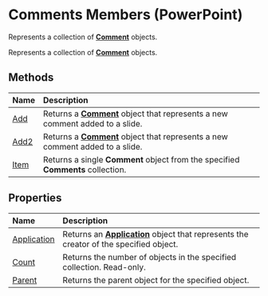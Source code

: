 
# Comments Members (PowerPoint)
Represents a collection of  **[Comment](c1071b54-eeaa-0cec-13f0-b635da9511d8.md)** objects.

Represents a collection of  **[Comment](c1071b54-eeaa-0cec-13f0-b635da9511d8.md)** objects.


## Methods



|**Name**|**Description**|
|:-----|:-----|
|[Add](ab520c51-2a8b-2e37-2e4c-8fce7a70a5ab.md)|Returns a  **[Comment](c1071b54-eeaa-0cec-13f0-b635da9511d8.md)** object that represents a new comment added to a slide.|
|[Add2](4add4727-0193-061b-da71-793a4d6b3aa9.md)|Returns a  **[Comment](c1071b54-eeaa-0cec-13f0-b635da9511d8.md)** object that represents a new comment added to a slide.|
|[Item](d60f4227-87ea-7d48-f8cb-0cf85dfe3a97.md)|Returns a single  **Comment** object from the specified **Comments** collection.|

## Properties



|**Name**|**Description**|
|:-----|:-----|
|[Application](d87fe93f-1d1a-81c0-5e0d-27d2267ac45e.md)|Returns an  **[Application](978c2b99-4271-b953-4283-73b5f3d96f41.md)** object that represents the creator of the specified object.|
|[Count](b03db1bc-f969-8a27-bfd2-4327e699c08a.md)|Returns the number of objects in the specified collection. Read-only.|
|[Parent](dca18f18-4a3d-6c70-6cdf-b933eec2c74b.md)|Returns the parent object for the specified object.|
